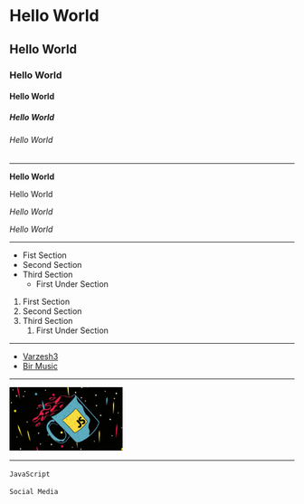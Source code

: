 # Hello World
## Hello World
### Hello World
#### Hello World
##### Hello World
###### Hello World

-----

**Hello World**

Hello World


*Hello World*

_Hello World_


----

- Fist Section
- Second Section
- Third Section
    - First Under Section


1. First Section
2. Second Section
3. Third Section
    1. First Under Section

---

- [Varzesh3](www.varzesh3.com)
- [Bir Music](www.bir-music.ir)

---

<img src="./images/wp5422452.jpg" width="200px"></img>


---

`JavaScript`

`Social Media`